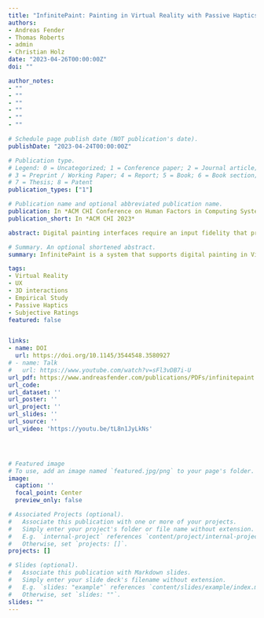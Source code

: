 ```yaml
---
title: "InfinitePaint: Painting in Virtual Reality with Passive Haptics Using Wet Brushes and a Physical Proxy Canvas"
authors:
- Andreas Fender
- Thomas Roberts
- admin
- Christian Holz
date: "2023-04-26T00:00:00Z"
doi: ""

author_notes:
- ""
- ""
- ""
- ""
- ""
- ""

# Schedule page publish date (NOT publication's date).
publishDate: "2023-04-24T00:00:00Z"

# Publication type.
# Legend: 0 = Uncategorized; 1 = Conference paper; 2 = Journal article;
# 3 = Preprint / Working Paper; 4 = Report; 5 = Book; 6 = Book section;
# 7 = Thesis; 8 = Patent
publication_types: ["1"]

# Publication name and optional abbreviated publication name.
publication: In *ACM CHI Conference on Human Factors in Computing Systems 2023* 
publication_short: In *ACM CHI 2023* 

abstract: Digital painting interfaces require an input fidelity that preserves the artistic expression of the user. Drawing tablets allow for precise and low-latency sensing of pen motions and other parameters like pressure to convert them to fully digitized strokes. A drawback is that those interfaces are rigid. While soft brushes can be simulated in software, the haptic sensation of the rigid pen input device is different compared to using a soft wet brush on paper. We present InfinitePaint, a system that supports digital painting in Virtual Reality on real paper with a real wet brush. We use special paper that turns black wherever it comes into contact with water and turns blank again upon drying. A single camera captures those temporary strokes and digitizes them while applying properties like color or other digital effects. We tested our system with artists and compared the subjective experience with a drawing tablet.

# Summary. An optional shortened abstract.
summary: InfinitePaint is a system that supports digital painting in Virtual Reality on real paper with a real wet brush. We use special paper that turns black wherever it comes into contact with water and turns blank again upon drying. A single camera captures those temporary strokes and digitizes them while applying properties like color or other digital effects. We tested our system with artists and compared the subjective experience with a drawing tablet.

tags:
- Virtual Reality
- UX
- 3D interactions
- Empirical Study
- Passive Haptics
- Subjective Ratings
featured: false


links:
- name: DOI
  url: https://doi.org/10.1145/3544548.3580927
# - name: Talk
#   url: https://www.youtube.com/watch?v=sFl3vDB7i-U
url_pdf: https://www.andreasfender.com/publications/PDFs/infinitepaint.pdf
url_code: 
url_dataset: ''
url_poster: ''
url_project: ''
url_slides: ''
url_source: ''
url_video: 'https://youtu.be/tL8n1JyLkNs' 




# Featured image
# To use, add an image named `featured.jpg/png` to your page's folder. 
image:
  caption: ''
  focal_point: Center
  preview_only: false

# Associated Projects (optional).
#   Associate this publication with one or more of your projects.
#   Simply enter your project's folder or file name without extension.
#   E.g. `internal-project` references `content/project/internal-project/index.md`.
#   Otherwise, set `projects: []`.
projects: []

# Slides (optional).
#   Associate this publication with Markdown slides.
#   Simply enter your slide deck's filename without extension.
#   E.g. `slides: "example"` references `content/slides/example/index.md`.
#   Otherwise, set `slides: ""`.
slides: ""
---
```

